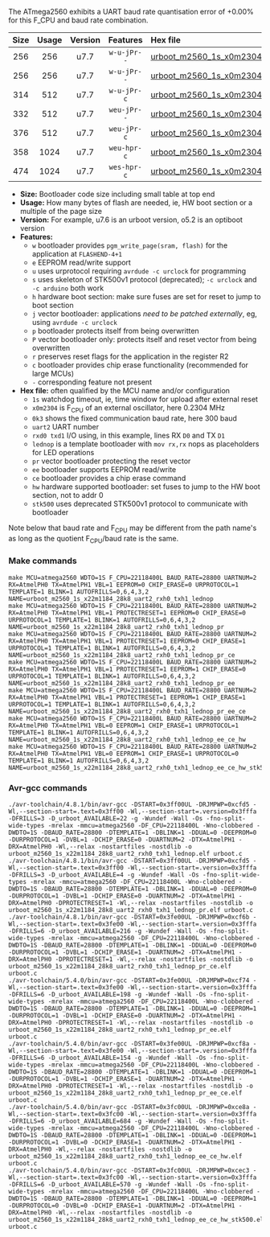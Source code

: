 The ATmega2560 exhibits a UART baud rate quantisation error of +0.00% for this F_CPU and baud rate combination.

|Size|Usage|Version|Features|Hex file|
|:-:|:-:|:-:|:-:|:--|
|256|256|u7.7|`w-u-jPr--`|[urboot_m2560_1s_x0m2304_0k3_uart2_rxh0_txh1_lednop.hex](https://raw.githubusercontent.com/stefanrueger/urboot.hex/main/mcus/atmega2560/watchdog_1_s/external_oscillator/%2B0m230400_hz/%2B%2B%2B0k3_baud/uart2_rxh0_txh1/lednop/urboot_m2560_1s_x0m2304_0k3_uart2_rxh0_txh1_lednop.hex)|
|256|256|u7.7|`w-u-jPr--`|[urboot_m2560_1s_x0m2304_0k3_uart2_rxh0_txh1_lednop_pr.hex](https://raw.githubusercontent.com/stefanrueger/urboot.hex/main/mcus/atmega2560/watchdog_1_s/external_oscillator/%2B0m230400_hz/%2B%2B%2B0k3_baud/uart2_rxh0_txh1/lednop/urboot_m2560_1s_x0m2304_0k3_uart2_rxh0_txh1_lednop_pr.hex)|
|314|512|u7.7|`w-u-jPr-c`|[urboot_m2560_1s_x0m2304_0k3_uart2_rxh0_txh1_lednop_pr_ce.hex](https://raw.githubusercontent.com/stefanrueger/urboot.hex/main/mcus/atmega2560/watchdog_1_s/external_oscillator/%2B0m230400_hz/%2B%2B%2B0k3_baud/uart2_rxh0_txh1/lednop/urboot_m2560_1s_x0m2304_0k3_uart2_rxh0_txh1_lednop_pr_ce.hex)|
|332|512|u7.7|`weu-jPr--`|[urboot_m2560_1s_x0m2304_0k3_uart2_rxh0_txh1_lednop_pr_ee.hex](https://raw.githubusercontent.com/stefanrueger/urboot.hex/main/mcus/atmega2560/watchdog_1_s/external_oscillator/%2B0m230400_hz/%2B%2B%2B0k3_baud/uart2_rxh0_txh1/lednop/urboot_m2560_1s_x0m2304_0k3_uart2_rxh0_txh1_lednop_pr_ee.hex)|
|376|512|u7.7|`weu-jPr-c`|[urboot_m2560_1s_x0m2304_0k3_uart2_rxh0_txh1_lednop_pr_ee_ce.hex](https://raw.githubusercontent.com/stefanrueger/urboot.hex/main/mcus/atmega2560/watchdog_1_s/external_oscillator/%2B0m230400_hz/%2B%2B%2B0k3_baud/uart2_rxh0_txh1/lednop/urboot_m2560_1s_x0m2304_0k3_uart2_rxh0_txh1_lednop_pr_ee_ce.hex)|
|358|1024|u7.7|`weu-hpr-c`|[urboot_m2560_1s_x0m2304_0k3_uart2_rxh0_txh1_lednop_ee_ce_hw.hex](https://raw.githubusercontent.com/stefanrueger/urboot.hex/main/mcus/atmega2560/watchdog_1_s/external_oscillator/%2B0m230400_hz/%2B%2B%2B0k3_baud/uart2_rxh0_txh1/lednop/urboot_m2560_1s_x0m2304_0k3_uart2_rxh0_txh1_lednop_ee_ce_hw.hex)|
|474|1024|u7.7|`wes-hpr-c`|[urboot_m2560_1s_x0m2304_0k3_uart2_rxh0_txh1_lednop_ee_ce_hw_stk500.hex](https://raw.githubusercontent.com/stefanrueger/urboot.hex/main/mcus/atmega2560/watchdog_1_s/external_oscillator/%2B0m230400_hz/%2B%2B%2B0k3_baud/uart2_rxh0_txh1/lednop/urboot_m2560_1s_x0m2304_0k3_uart2_rxh0_txh1_lednop_ee_ce_hw_stk500.hex)|

- **Size:** Bootloader code size including small table at top end
- **Usage:** How many bytes of flash are needed, ie, HW boot section or a multiple of the page size
- **Version:** For example, u7.6 is an urboot version, o5.2 is an optiboot version
- **Features:**
  + `w` bootloader provides `pgm_write_page(sram, flash)` for the application at `FLASHEND-4+1`
  + `e` EEPROM read/write support
  + `u` uses urprotocol requiring `avrdude -c urclock` for programming
  + `s` uses skeleton of STK500v1 protocol (deprecated); `-c urclock` and `-c arduino` both work
  + `h` hardware boot section: make sure fuses are set for reset to jump to boot section
  + `j` vector bootloader: applications *need to be patched externally*, eg, using `avrdude -c urclock`
  + `p` bootloader protects itself from being overwritten
  + `P` vector bootloader only: protects itself and reset vector from being overwritten
  + `r` preserves reset flags for the application in the register R2
  + `c` bootloader provides chip erase functionality (recommended for large MCUs)
  + `-` corresponding feature not present
- **Hex file:** often qualified by the MCU name and/or configuration
  + `1s` watchdog timeout, ie, time window for upload after external reset
  + `x0m2304` is F<sub>CPU</sub> of an external oscillator, here 0.2304 MHz
  + `0k3` shows the fixed communication baud rate, here 300 baud
  + `uart2` UART number
  + `rxd0 txd1` I/O using, in this example, lines RX `D0` and TX `D1`
  + `lednop` is a template bootloader with `mov rx,rx` nops as placeholders for LED operations
  + `pr` vector bootloader protecting the reset vector
  + `ee` bootloader supports EEPROM read/write
  + `ce` bootloader provides a chip erase command
  + `hw` hardware supported bootloader: set fuses to jump to the HW boot section, not to addr 0
  + `stk500` uses deprecated STK500v1 protocol to communicate with bootloader


Note below that baud rate and F<sub>CPU</sub> may be different from the path name's as long as the quotient F<sub>CPU</sub>/baud rate is the same.

### Make commands
```
make MCU=atmega2560 WDTO=1S F_CPU=22118400L BAUD_RATE=28800 UARTNUM=2 RX=AtmelPH0 TX=AtmelPH1 VBL=1 EEPROM=0 CHIP_ERASE=0 URPROTOCOL=1 TEMPLATE=1 BLINK=1 AUTOFRILLS=0,6,4,3,2 NAME=urboot_m2560_1s_x22m1184_28k8_uart2_rxh0_txh1_lednop
make MCU=atmega2560 WDTO=1S F_CPU=22118400L BAUD_RATE=28800 UARTNUM=2 RX=AtmelPH0 TX=AtmelPH1 VBL=1 PROTECTRESET=1 EEPROM=0 CHIP_ERASE=0 URPROTOCOL=1 TEMPLATE=1 BLINK=1 AUTOFRILLS=0,6,4,3,2 NAME=urboot_m2560_1s_x22m1184_28k8_uart2_rxh0_txh1_lednop_pr
make MCU=atmega2560 WDTO=1S F_CPU=22118400L BAUD_RATE=28800 UARTNUM=2 RX=AtmelPH0 TX=AtmelPH1 VBL=1 PROTECTRESET=1 EEPROM=0 CHIP_ERASE=1 URPROTOCOL=1 TEMPLATE=1 BLINK=1 AUTOFRILLS=0,6,4,3,2 NAME=urboot_m2560_1s_x22m1184_28k8_uart2_rxh0_txh1_lednop_pr_ce
make MCU=atmega2560 WDTO=1S F_CPU=22118400L BAUD_RATE=28800 UARTNUM=2 RX=AtmelPH0 TX=AtmelPH1 VBL=1 PROTECTRESET=1 EEPROM=1 CHIP_ERASE=0 URPROTOCOL=1 TEMPLATE=1 BLINK=1 AUTOFRILLS=0,6,4,3,2 NAME=urboot_m2560_1s_x22m1184_28k8_uart2_rxh0_txh1_lednop_pr_ee
make MCU=atmega2560 WDTO=1S F_CPU=22118400L BAUD_RATE=28800 UARTNUM=2 RX=AtmelPH0 TX=AtmelPH1 VBL=1 PROTECTRESET=1 EEPROM=1 CHIP_ERASE=1 URPROTOCOL=1 TEMPLATE=1 BLINK=1 AUTOFRILLS=0,6,4,3,2 NAME=urboot_m2560_1s_x22m1184_28k8_uart2_rxh0_txh1_lednop_pr_ee_ce
make MCU=atmega2560 WDTO=1S F_CPU=22118400L BAUD_RATE=28800 UARTNUM=2 RX=AtmelPH0 TX=AtmelPH1 VBL=0 EEPROM=1 CHIP_ERASE=1 URPROTOCOL=1 TEMPLATE=1 BLINK=1 AUTOFRILLS=0,6,4,3,2 NAME=urboot_m2560_1s_x22m1184_28k8_uart2_rxh0_txh1_lednop_ee_ce_hw
make MCU=atmega2560 WDTO=1S F_CPU=22118400L BAUD_RATE=28800 UARTNUM=2 RX=AtmelPH0 TX=AtmelPH1 VBL=0 EEPROM=1 CHIP_ERASE=1 URPROTOCOL=0 TEMPLATE=1 BLINK=1 AUTOFRILLS=0,6,4,3,2 NAME=urboot_m2560_1s_x22m1184_28k8_uart2_rxh0_txh1_lednop_ee_ce_hw_stk500
```

### Avr-gcc commands
```
./avr-toolchain/4.8.1/bin/avr-gcc -DSTART=0x3ff00UL -DRJMPWP=0xcfd5 -Wl,--section-start=.text=0x3ff00 -Wl,--section-start=.version=0x3fffa -DFRILLS=3 -D_urboot_AVAILABLE=22 -g -Wundef -Wall -Os -fno-split-wide-types -mrelax -mmcu=atmega2560 -DF_CPU=22118400L -Wno-clobbered -DWDTO=1S -DBAUD_RATE=28800 -DTEMPLATE=1 -DBLINK=1 -DDUAL=0 -DEEPROM=0 -DURPROTOCOL=1 -DVBL=1 -DCHIP_ERASE=0 -DUARTNUM=2 -DTX=AtmelPH1 -DRX=AtmelPH0 -Wl,--relax -nostartfiles -nostdlib -o urboot_m2560_1s_x22m1184_28k8_uart2_rxh0_txh1_lednop.elf urboot.c
./avr-toolchain/4.8.1/bin/avr-gcc -DSTART=0x3ff00UL -DRJMPWP=0xcfd5 -Wl,--section-start=.text=0x3ff00 -Wl,--section-start=.version=0x3fffa -DFRILLS=3 -D_urboot_AVAILABLE=4 -g -Wundef -Wall -Os -fno-split-wide-types -mrelax -mmcu=atmega2560 -DF_CPU=22118400L -Wno-clobbered -DWDTO=1S -DBAUD_RATE=28800 -DTEMPLATE=1 -DBLINK=1 -DDUAL=0 -DEEPROM=0 -DURPROTOCOL=1 -DVBL=1 -DCHIP_ERASE=0 -DUARTNUM=2 -DTX=AtmelPH1 -DRX=AtmelPH0 -DPROTECTRESET=1 -Wl,--relax -nostartfiles -nostdlib -o urboot_m2560_1s_x22m1184_28k8_uart2_rxh0_txh1_lednop_pr.elf urboot.c
./avr-toolchain/4.8.1/bin/avr-gcc -DSTART=0x3fe00UL -DRJMPWP=0xcf6b -Wl,--section-start=.text=0x3fe00 -Wl,--section-start=.version=0x3fffa -DFRILLS=6 -D_urboot_AVAILABLE=216 -g -Wundef -Wall -Os -fno-split-wide-types -mrelax -mmcu=atmega2560 -DF_CPU=22118400L -Wno-clobbered -DWDTO=1S -DBAUD_RATE=28800 -DTEMPLATE=1 -DBLINK=1 -DDUAL=0 -DEEPROM=0 -DURPROTOCOL=1 -DVBL=1 -DCHIP_ERASE=1 -DUARTNUM=2 -DTX=AtmelPH1 -DRX=AtmelPH0 -DPROTECTRESET=1 -Wl,--relax -nostartfiles -nostdlib -o urboot_m2560_1s_x22m1184_28k8_uart2_rxh0_txh1_lednop_pr_ce.elf urboot.c
./avr-toolchain/5.4.0/bin/avr-gcc -DSTART=0x3fe00UL -DRJMPWP=0xcf74 -Wl,--section-start=.text=0x3fe00 -Wl,--section-start=.version=0x3fffa -DFRILLS=6 -D_urboot_AVAILABLE=198 -g -Wundef -Wall -Os -fno-split-wide-types -mrelax -mmcu=atmega2560 -DF_CPU=22118400L -Wno-clobbered -DWDTO=1S -DBAUD_RATE=28800 -DTEMPLATE=1 -DBLINK=1 -DDUAL=0 -DEEPROM=1 -DURPROTOCOL=1 -DVBL=1 -DCHIP_ERASE=0 -DUARTNUM=2 -DTX=AtmelPH1 -DRX=AtmelPH0 -DPROTECTRESET=1 -Wl,--relax -nostartfiles -nostdlib -o urboot_m2560_1s_x22m1184_28k8_uart2_rxh0_txh1_lednop_pr_ee.elf urboot.c
./avr-toolchain/5.4.0/bin/avr-gcc -DSTART=0x3fe00UL -DRJMPWP=0xcf8a -Wl,--section-start=.text=0x3fe00 -Wl,--section-start=.version=0x3fffa -DFRILLS=6 -D_urboot_AVAILABLE=154 -g -Wundef -Wall -Os -fno-split-wide-types -mrelax -mmcu=atmega2560 -DF_CPU=22118400L -Wno-clobbered -DWDTO=1S -DBAUD_RATE=28800 -DTEMPLATE=1 -DBLINK=1 -DDUAL=0 -DEEPROM=1 -DURPROTOCOL=1 -DVBL=1 -DCHIP_ERASE=1 -DUARTNUM=2 -DTX=AtmelPH1 -DRX=AtmelPH0 -DPROTECTRESET=1 -Wl,--relax -nostartfiles -nostdlib -o urboot_m2560_1s_x22m1184_28k8_uart2_rxh0_txh1_lednop_pr_ee_ce.elf urboot.c
./avr-toolchain/5.4.0/bin/avr-gcc -DSTART=0x3fc00UL -DRJMPWP=0xce8a -Wl,--section-start=.text=0x3fc00 -Wl,--section-start=.version=0x3fffa -DFRILLS=6 -D_urboot_AVAILABLE=684 -g -Wundef -Wall -Os -fno-split-wide-types -mrelax -mmcu=atmega2560 -DF_CPU=22118400L -Wno-clobbered -DWDTO=1S -DBAUD_RATE=28800 -DTEMPLATE=1 -DBLINK=1 -DDUAL=0 -DEEPROM=1 -DURPROTOCOL=1 -DVBL=0 -DCHIP_ERASE=1 -DUARTNUM=2 -DTX=AtmelPH1 -DRX=AtmelPH0 -Wl,--relax -nostartfiles -nostdlib -o urboot_m2560_1s_x22m1184_28k8_uart2_rxh0_txh1_lednop_ee_ce_hw.elf urboot.c
./avr-toolchain/5.4.0/bin/avr-gcc -DSTART=0x3fc00UL -DRJMPWP=0xcec3 -Wl,--section-start=.text=0x3fc00 -Wl,--section-start=.version=0x3fffa -DFRILLS=6 -D_urboot_AVAILABLE=570 -g -Wundef -Wall -Os -fno-split-wide-types -mrelax -mmcu=atmega2560 -DF_CPU=22118400L -Wno-clobbered -DWDTO=1S -DBAUD_RATE=28800 -DTEMPLATE=1 -DBLINK=1 -DDUAL=0 -DEEPROM=1 -DURPROTOCOL=0 -DVBL=0 -DCHIP_ERASE=1 -DUARTNUM=2 -DTX=AtmelPH1 -DRX=AtmelPH0 -Wl,--relax -nostartfiles -nostdlib -o urboot_m2560_1s_x22m1184_28k8_uart2_rxh0_txh1_lednop_ee_ce_hw_stk500.elf urboot.c
```

